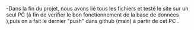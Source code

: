 -Dans la fin du projet, nous avons lié tous les fichiers et testé le site sur un seul PC (à fin de verifier le bon fonctionnement de la base de données ),puis on a fait le dernier "push" dans github (main) à partir de cet PC .